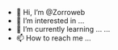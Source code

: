- 👋 Hi, I’m @Zorroweb
- 👀 I’m interested in ...
- 🌱 I’m currently learning ...
 ...
- 📫 How to reach me ...

<!---
Zorroweb/Zorroweb is a ✨ special ✨ repository because its `README.md` (this file) appears on your GitHub profile.
You can click the Preview link to take a look at your changes.
--->
